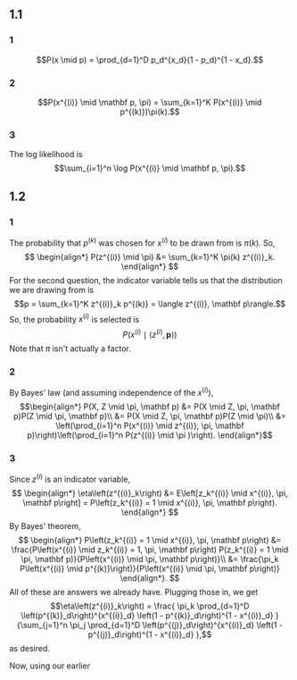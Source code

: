 ## 1.1
### 1
$$P(x \mid p) = \prod_{d=1}^D p_d^{x_d}(1 - p_d)^{1 - x_d}.$$
### 2
$$P(x^{(i)} \mid \mathbf p, \pi) = \sum_{k=1}^K P(x^{(i)} \mid p^{(k)})\pi(k).$$
### 3
The log likelihood is
$$\sum_{i=1}^n \log P(x^{(i)} \mid \mathbf p, \pi).$$
## 1.2
### 1
The probability that $p^{(k)}$ was chosen for $x^{(i)}$ to be drawn from is $\pi(k)$.  So,
$$
\begin{align*}
P(z^{(i)} \mid \pi) &= \sum_{k=1}^K \pi(k) z^{(i)}_k.
\end{align*}
$$
For the second question, the indicator variable tells us that the distribution we are drawing from is
$$p = \sum_{k=1}^K z^{(i)}_k p^{(k)} = \langle z^{(i)}, \mathbf p\rangle.$$
So, the probability $x^{(i)}$ is selected is
$$P\left(x^{(i)} \mid \langle z^{(i)}, \mathbf p\rangle\right)$$
Note that $\pi$ isn't actually a factor.

### 2
By Bayes' law (and assuming independence of the $x^{(i)}$),
$$\begin{align*}
P(X, Z \mid \pi, \mathbf p) &= P(X \mid Z, \pi, \mathbf p)P(Z \mid \pi, \mathbf p)\\
&= P(X \mid Z, \pi, \mathbf p)P(Z \mid \pi)\\
&= \left(\prod_{i=1}^n P(x^{(i)} \mid z^{(i)}, \pi, \mathbf p)\right)\left(\prod_{i=1}^n P(z^{(i)} \mid \pi )\right).
\end{align*}$$
### 3
Since $z^{(i)}$ is an indicator variable,
$$
\begin{align*}
\eta\left(z^{(i)}_k\right) &= E\left[z_k^{(i)} \mid x^{(i)}, \pi, \mathbf p\right] = P\left(z_k^{(i)} = 1 \mid x^{(i)}, \pi, \mathbf p\right).
\end{align*}
$$
By Bayes' theorem,
$$
\begin{align*}
P\left(z_k^{(i)} = 1 \mid x^{(i)}, \pi, \mathbf p\right) &= \frac{P\left(x^{(i)} \mid z_k^{(i)} = 1, \pi, \mathbf p\right) P(z_k^{(i)} = 1 \mid \pi, \mathbf p)}{P\left(x^{(i)} \mid \pi, \mathbf p\right)}\\
&= \frac{\pi_k P\left(x^{(i)} \mid p^{(k)}\right)}{P\left(x^{(i)} \mid \pi, \mathbf p\right)}
\end{align*}.
$$
All of these are answers we already have.  Plugging those in, we get
$$\eta\left(z^{(i)}_k\right) = \frac{
	\pi_k \prod_{d=1}^D
	\left(p^{(k)}_d\right)^{x^{(i)}_d}
	\left(1 - p^{(k)}_d\right)^{1 - x^{(i)}_d}
}{\sum_{j=1}^n
	\pi_j \prod_{d=1}^D
	\left(p^{(j)}_d\right)^{x^{(i)}_d}
	\left(1 - p^{(j)}_d\right)^{1 - x^{(i)}_d}
},$$
as desired.

Now, using our earlier 